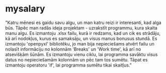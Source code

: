 # mysalary
"Katru mēnesi es gaidu savu algu, un man katru reizi ir interesanti, kad alga būs. Tāpēc man radās ideja projektam - uzrakstīt programmu, kura skaita manu algu. Es izmantoju .xlsx failu, kurā ir redzams, kad un cik es strādāju, kā arī nodokļus, kurus es samaksāju, un visus manus bonusus stundā. Es izmantoju 'openpyxl' bibliotēku, jo man bija nepieciešams atvērt failu un nolasīt informāciju no kolonnām 'Breaks' un 'Work time', kā arī no atsevišķām šūnām. Es izmantoju vienu ciklu, lai programma savāktu visus datus no nepieciešamām kolonnām un pēc tam tos sumētu. Tāpat es izmantoju operatoru 'if', lai programma sumētu tikai skaitļus."
